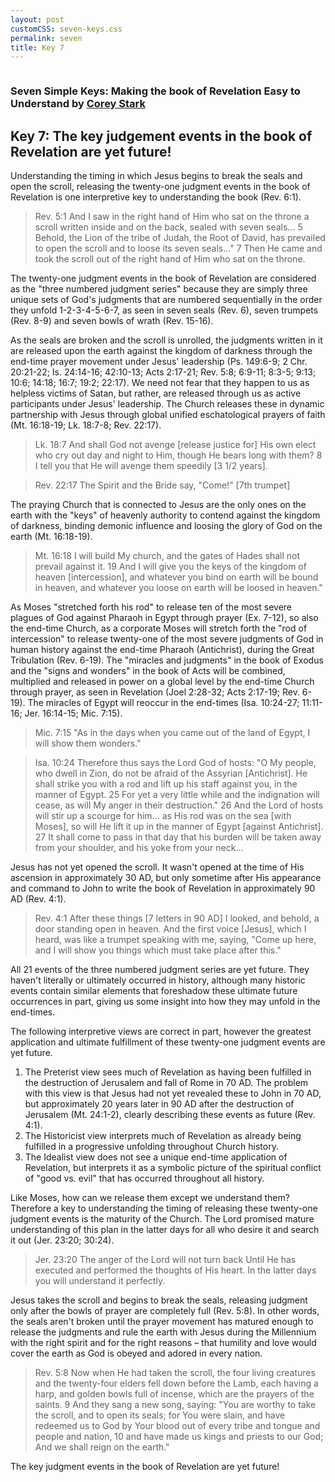 ```yaml
---
layout: post
customCSS: seven-keys.css
permalink: seven
title: Key 7
---
```


<div class="article-header">
</div>

<article>

<div class="intro">
<a href="{{ site.baseurl}}/"><img src="https://pbs.twimg.com/profile_images/2169145741/white_bowl__400x400.png" alt="" class="avatar"></a>

<h3 id="fittext_3">Seven Simple Keys: Making the book of Revelation Easy to Understand by <a href="http://coreystark.com">Corey Stark</a></h3>
<h1 id="fittext_2">Key 7: The key judgement events in the book of Revelation are yet future!</h1>

<script type="text/javascript">
$("#fittext_2").fitText(1, { minFontSize: '32px', maxFontSize: '50px' });
$("#fittext_3").fitText(1, { minFontSize: '18px', maxFontSize: '24px' });
</script>
</div>
Understanding the timing in which Jesus begins to break the seals and open the scroll, releasing the twenty-one judgment events in the book of Revelation is one interpretive key to understanding the book (Rev. 6:1).

>Rev. 5:1 And I saw in the right hand of Him who sat on the throne a scroll written inside and on the back, sealed with seven seals... 5 Behold, the Lion of the tribe of Judah, the Root of David, has prevailed to open the scroll and to loose its seven seals..." 7 Then He came and took the scroll out of the right hand of Him who sat on the throne.

The twenty-one judgment events in the book of Revelation are considered as the "three numbered judgment series" because they are simply three unique sets of God's judgments that are numbered sequentially in the order they unfold 1-2-3-4-5-6-7, as seen in seven seals (Rev. 6), seven trumpets (Rev. 8-9) and seven bowls of wrath (Rev. 15-16).

As the seals are broken and the scroll is unrolled, the judgments written in it are released upon the earth against the kingdom of darkness through the end-time prayer movement under Jesus' leadership (Ps. 149:6-9; 2 Chr. 20:21-22; Is. 24:14-16; 42:10-13; Acts 2:17-21; Rev. 5:8; 6:9-11; 8:3-5; 9:13; 10:6; 14:18; 16:7; 19:2; 22:17). We need not fear that they happen to us as helpless victims of Satan, but rather, are released through us as active participants under Jesus' leadership. The Church releases these in dynamic partnership with Jesus through global unified eschatological prayers of faith (Mt. 16:18-19; Lk. 18:7-8; Rev. 22:17).

>Lk. 18:7 And shall God not avenge [release justice for] His own elect who cry out day and night to Him, though He bears long with them? 8 I tell you that He will avenge them speedily [3 1/2 years].

>Rev. 22:17 The Spirit and the Bride say, "Come!" [7th trumpet]

The praying Church that is connected to Jesus are the only ones on the earth with the "keys" of heavenly authority to contend against the kingdom of darkness, binding demonic influence and loosing the glory of God on the earth (Mt. 16:18-19).

>Mt. 16:18 I will build My church, and the gates of Hades shall not prevail against it. 19 And I will give you the keys of the kingdom of heaven [intercession], and whatever you bind on earth will be bound in heaven, and whatever you loose on earth will be loosed in heaven."

As Moses "stretched forth his rod" to release ten of the most severe plagues of God against Pharaoh in Egypt through prayer (Ex. 7-12), so also the end-time Church, as a corporate Moses will stretch forth the "rod of intercession" to release twenty-one of the most severe judgments of God in human history against the end-time Pharaoh (Antichrist), during the Great Tribulation (Rev. 6-19). The "miracles and judgments" in the book of Exodus and the "signs and wonders" in the book of Acts will be combined, multiplied and released in power on a global level by the end-time Church through prayer, as seen in Revelation (Joel 2:28-32; Acts 2:17-19; Rev. 6-19). The miracles of Egypt will reoccur in the end-times (Isa. 10:24-27; 11:11-16; Jer. 16:14-15; Mic. 7:15).

>Mic. 7:15 "As in the days when you came out of the land of Egypt, I will show them wonders."

>Isa. 10:24 Therefore thus says the Lord God of hosts: "O My people, who dwell in Zion, do not be afraid of the Assyrian [Antichrist]. He shall strike you with a rod and lift up his staff against you, in the manner of Egypt. 25 For yet a very little while and the indignation will cease, as will My anger in their destruction." 26 And the Lord of hosts will stir up a scourge for him... as His rod was on the sea [with Moses], so will He lift it up in the manner of Egypt [against Antichrist]. 27 It shall come to pass in that day that his burden will be taken away from your shoulder, and his yoke from your neck...

Jesus has not yet opened the scroll. It wasn't opened at the time of His ascension in approximately 30 AD, but only sometime after His appearance and command to John to write the book of Revelation in approximately 90 AD (Rev. 4:1).

>Rev. 4:1 After these things [7 letters in 90 AD] I looked, and behold, a door standing open in heaven. And the first voice [Jesus], which I heard, was like a trumpet speaking with me, saying, "Come up here, and I will show you things which must take place after this."

All 21 events of the three numbered judgment series are yet future. They haven't literally or ultimately occurred in history, although many historic events contain similar elements that foreshadow these ultimate future occurrences in part, giving us some insight into how they may unfold in the end-times.

The following interpretive views are correct in part, however the greatest application and ultimate fulfillment of these twenty-one judgment events are yet future.

1. The Preterist view sees much of Revelation as having been fulfilled in the destruction of Jerusalem and fall of Rome in 70 AD. The problem with this view is that Jesus had not yet revealed these to John in 70 AD, but approximately 20 years later in 90 AD after the destruction of Jerusalem (Mt. 24:1-2), clearly describing these events as future (Rev. 4:1).
2. The Historicist view interprets much of Revelation as already being fulfilled in a progressive unfolding throughout Church history.
3. The Idealist view does not see a unique end-time application of Revelation, but interprets it as a symbolic picture of the spiritual conflict of "good vs. evil" that has occurred throughout all history.

Like Moses, how can we release them except we understand them? Therefore a key to understanding the timing of releasing these twenty-one judgment events is the maturity of the Church. The Lord promised mature understanding of this plan in the latter days for all who desire it and search it out (Jer. 23:20; 30:24).

>Jer. 23:20 The anger of the Lord will not turn back Until He has executed and performed the thoughts of His heart. In the latter days you will understand it perfectly.

Jesus takes the scroll and begins to break the seals, releasing judgment only after the bowls of prayer are completely full (Rev. 5:8). In other words, the seals aren't broken until the prayer movement has matured enough to release the judgments and rule the earth with Jesus during the Millennium with the right spirit and for the right reasons – that humility and love would cover the earth as God is obeyed and adored in every nation.

>Rev. 5:8 Now when He had taken the scroll, the four living creatures and the twenty-four elders fell down before the Lamb, each having a harp, and golden bowls full of incense, which are the prayers of the saints. 9 And they sang a new song, saying: "You are worthy to take the scroll, and to open its seals; for You were slain, and have redeemed us to God by Your blood out of every tribe and tongue and people and nation, 10 and have made us kings and priests to our God; And we shall reign on the earth."

The key judgment events in the book of Revelation are yet future!
</article>
